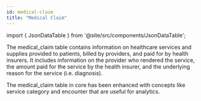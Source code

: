 ```yaml
---
id: medical-claim
title: "Medical Claim"
---
```


import { JsonDataTable } from '@site/src/components/JsonDataTable';

The medical_claim table contains information on healthcare services and supplies provided to patients, billed by providers, and paid for by health insurers.  It includes information on the provider who rendered the service, the amount paid for the service by the health insurer, and the underlying reason for the service (i.e. diagnosis).  

The medical_claim table in core has been enhanced with concepts like service category and encounter that are useful for analytics.

<JsonDataTable jsonPath="nodes.model\.the_tuva_project\.core__medical_claim.columns" />